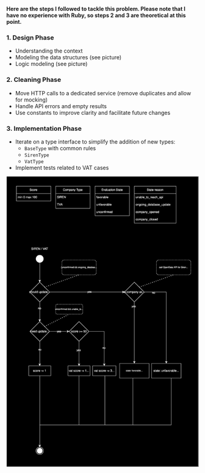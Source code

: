 **Here are the steps I followed to tackle this problem. Please note that I have no experience with Ruby, so steps 2 and 3 are theoretical at this point.**

### 1. Design Phase

- Understanding the context
- Modeling the data structures (see picture)
- Logic modeling (see picture)

### 2. Cleaning Phase

- Move HTTP calls to a dedicated service (remove duplicates and allow for mocking)
- Handle API errors and empty results
- Use constants to improve clarity and facilitate future changes

### 3. Implementation Phase

- Iterate on a type interface to simplify the addition of new types:
  - `BaseType` with common rules
  - `SirenType`
  - `VatType`
- Implement tests related to VAT cases

![Modeling](TrustIn.drawio.svg)
